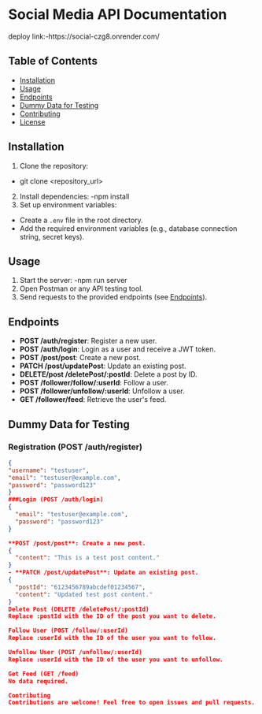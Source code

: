 <h1>Social Media API Documentation</h1>
deploy link:-https://social-czg8.onrender.com/


## Table of Contents

- [Installation](#installation)
- [Usage](#usage)
- [Endpoints](#endpoints)
- [Dummy Data for Testing](#dummy-data-for-testing)
- [Contributing](#contributing)
- [License](#license)

## Installation

1. Clone the repository:
- git clone <repository_url>
2. Install dependencies:
  -npm install
3. Set up environment variables:
- Create a `.env` file in the root directory.
- Add the required environment variables (e.g., database connection string, secret keys).

## Usage

1. Start the server:
 -npm run server
2. Open Postman or any API testing tool.
3. Send requests to the provided endpoints (see [Endpoints](#endpoints)).

## Endpoints

- **POST /auth/register**: Register a new user.
- **POST /auth/login**: Login as a user and receive a JWT token.
- **POST /post/post**: Create a new post.
- **PATCH /post/updatePost**: Update an existing post.
- **DELETE/post /deletePost/:postId**: Delete a post by ID.
- **POST /follower/follow/:userId**: Follow a user.
- **POST /follower/unfollow/:userId**: Unfollow a user.
- **GET  /follower/feed**: Retrieve the user's feed.

## Dummy Data for Testing

### Registration (POST  /auth/register)
```json
{
"username": "testuser",
"email": "testuser@example.com",
"password": "password123"
}
###Login (POST /auth/login)
{
  "email": "testuser@example.com",
  "password": "password123"
}

**POST /post/post**: Create a new post.
{
  "content": "This is a test post content."
}
- **PATCH /post/updatePost**: Update an existing post.
{
  "postId": "6123456789abcdef01234567",
  "content": "Updated test post content."
}
Delete Post (DELETE /deletePost/:postId)
Replace :postId with the ID of the post you want to delete.

Follow User (POST /follow/:userId)
Replace :userId with the ID of the user you want to follow.

Unfollow User (POST /unfollow/:userId)
Replace :userId with the ID of the user you want to unfollow.

Get Feed (GET /feed)
No data required.

Contributing
Contributions are welcome! Feel free to open issues and pull requests.





